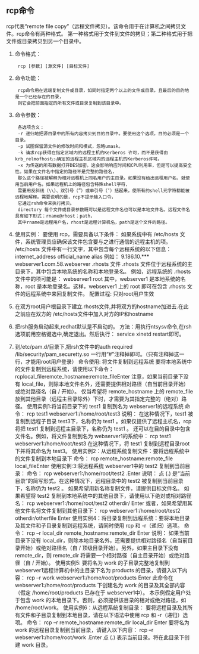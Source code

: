 ## rcp命令
rcp代表“remote file copy”（远程文件拷贝）。该命令用于在计算机之间拷贝文件。rcp命令有两种格式。
第一种格式用于文件到文件的拷贝；第二种格式用于把文件或目录拷贝到另一个目录中。

1. 命令格式：

        rcp [参数] [源文件] [目标文件]
2. 命令功能：

        rcp命令用在远端复制文件或目录，如同时指定两个以上的文件或目录，且最后的目的地是一个已经存在的目录，
        则它会把前面指定的所有文件或目录复制到该目录中。
3. 命令参数：

        各选项含义：
        -r 递归地把源目录中的所有内容拷贝到目的目录中。要使用这个选项，目的必须是一个目录。
        -p 试图保留源文件的修改时间和模式，忽略umask。
        -k 请求rcp获得在指定区域内的远程主机的Kerberos 许可，而不是获得由krb_relmofhost⑶确定的远程主机区域内的远程主机的Kerberos许可。
        -x 为传送的所有数据打开DES加密。这会影响响应时间和CPU利用率，但是可以提高安全性。如果在文件名中指定的路径不是完整的路径名，
        那么这个路径被解释为相对远程机上同名用户的主目录。如果没有给出远程用户名，就使用当前用户名。如果远程机上的路径包含特殊shell字符，
        需要用反斜线（\\）、双引号（”）或单引号（’）括起来，使所有的shell元字符都能被远程地解释。需要说明的是，rcp不提示输入口令，
        它通过rsh命令来执行拷贝。
        directory 每个文件或目录参数既可以是远程文件名也可以是本地文件名。远程文件名具有如下形式：rname@rhost：path，
        其中rname是远程用户名，rhost是远程计算机名，path是这个文件的路径。
4. 使用实例：
要使用 rcp，需要具备以下条件：
如果系统中有 /etc/hosts 文件，系统管理员应确保该文件包含要与之进行通信的远程主机的项。
/etc/hosts 文件中有一行文字，其中包含每个远程系统的以下信息：
internet_address   official_name   alias
例如：
9.186.10.***  webserver1.com.58.webserver
.rhosts 文件
.rhosts 文件位于远程系统的主目录下，其中包含本地系统的名称和本地登录名。
例如，远程系统的 .rhosts 文件中的项可能是：
webserver1 root
其中，webserver1 是本地系统的名称，root 是本地登录名。这样，webserver1 上的 root 即可在包含 .rhosts 文件的远程系统中来回复制文件。
配置过程:
只对root用户生效
1. 在双方root用户根目录下建立.rhosts文件,并将双方的hostname加进去.在此之前应在双方的 /etc/hosts文件中加入对方的IP和hostname
2. 把rsh服务启动起来,redhat默认是不启动的。
方法：用执行ntsysv命令,在rsh选项前用空格键选中,确定退出。然后执行：
service xinetd restart即可。
3. 到/etc/pam.d/目录下,把rsh文件中的auth required /lib/security/pam_securetty.so
一行用“#”注释掉即可。（只有注释掉这一行，才能用root用户登录）
命令使用:
将文件复制到远程系统
要将本地系统中的文件复制到远程系统，请使用以下命令：
rcplocal_fileremote_hostname:remote_fileEnter
注意，如果当前目录下没有 local_file，则除本地文件名外，还需要提供相对路径（自当前目录开始）或绝对路径名（自 / 开始）。
仅当希望将 remote_hostname 上的 remote_file 放到其他目录（远程主目录除外）下时，才需要为其指定完整的（绝对）路径。
使用实例1:将当前目录下的 test1 复制到名为 webserver1的远程系统
命令：
rcp test1 webserver1:/home/root/test3
说明：
在这种情况下，test1 被复制到远程子目录 test3下，名称仍为 test1 。如果仅提供了远程主机名，rcp 将把 test1 复制到远程主目录下，名称仍为 test1 。
还可以在目的目录中包含文件名。例如，将文件复制到名为 webserver1的系统中：
rcp test1 webserver1:/home/root/test3
在这种情况下，将 test1 复制到远程目录root 下并将其命名为 test3。
使用实例2：从远程系统复制文件：要将远程系统中的文件复制到本地目录下
命令：
rcp remote_hostname:remote_file local_fileEnter
使用实例:3:将远程系统 webserver1中的 test2 复制到当前目录：
命令：
rcp webserver1:/home/root/test2 .Enter
说明：
点 (.) 是“当前目录”的简写形式。在这种情况下，远程目录中的 test2 被复制到当前目录下，名称仍为 test2 。
如果希望用新名称复制文件，请提供目标文件名。
如果希望将 test2 复制到本地系统中的其他目录下，请使用以下绝对或相对路径名：
rcp webserver1:/home/root/test2 otherdir/ Enter
或者，如果希望用其他文件名将文件复制到其他目录下：
rcp webserver1:/home/root/test2 otherdir/otherfile Enter
使用实例4：将目录复制到远程系统：要将本地目录及其文件和子目录复制到远程系统，请同时使用 rcp 和 -r（递归）选项。
命令：
rcp –r local_dir remote_hostname:remote_dir Enter
说明：
如果当前目录下没有 local_dir，则除本地目录名外，还需要提供相对路径名（自当前目录开始）或绝对路径名（自 / 顶级目录开始）。另外，如果主目录下没有 remote_dir，则 remote_dir 将需要一个相对路径（自主目录开始）或绝对路径（自 / 开始）。
使用实例5:
要将名为 work 的子目录完整地复制到 webserver1远程计算机中的主目录下名为 products 的目录，请键入以下内容：
rcp –r work webserver1:/home/root/products Enter
此命令在 webserver1:/home/root/products 下创建名为 work 的目录及其全部内容（假定 /home/root/products 已存在于 webserver1中）。
本示例假定用户处于包含 work 的本地目录下。否则，必须提供该目录的相对或绝对路径，如 /home/root/work。
使用实例6：从远程系统复制目录：
要将远程目录及其所有文件和子目录复制到本地目录，请在以下语法中使用 rcp 和 -r（递归）选项。
命令：
rcp –r remote_hostname:remote_dir local_dir Enter
要将名为 work 的远程目录复制到当前目录，请键入以下内容：
rcp –r webserver1:/home/root/work .Enter
点 (.) 表示当前目录。将在此目录下创建 work 目录。